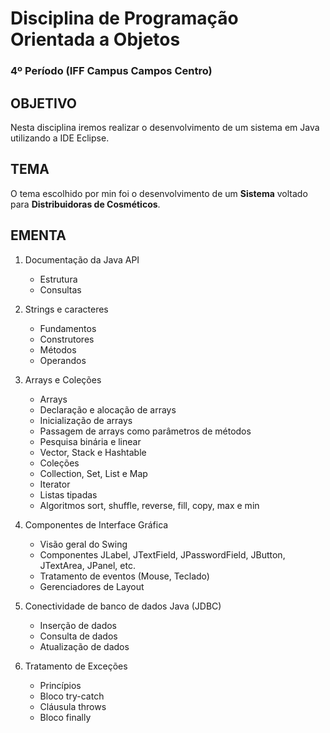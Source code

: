 # Disciplina de Programação Orientada a Objetos
### 4º Período (IFF Campus Campos Centro)

## OBJETIVO
Nesta disciplina iremos realizar o desenvolvimento de um sistema em Java utilizando a IDE Eclipse.

## TEMA
O tema escolhido por min foi o desenvolvimento de um **Sistema** voltado para **Distribuidoras de Cosméticos**.

## EMENTA
1) Documentação da Java API
    * Estrutura
    * Consultas
  
2) Strings e caracteres
    * Fundamentos
    * Construtores
    * Métodos
    * Operandos
  
3) Arrays e Coleções
    * Arrays
    * Declaração e alocação de arrays
    * Inicialização de arrays
    * Passagem de arrays como parâmetros de métodos
    * Pesquisa binária e linear
    * Vector, Stack e Hashtable
    * Coleções
    * Collection, Set, List e Map
    * Iterator
    * Listas tipadas
    * Algoritmos sort, shuffle, reverse, fill, copy, max e min
  
4) Componentes de Interface Gráfica
    * Visão geral do Swing
    * Componentes JLabel, JTextField, JPasswordField, JButton, JTextArea, JPanel, etc.
    * Tratamento de eventos (Mouse, Teclado)
    * Gerenciadores de Layout
  
5) Conectividade de banco de dados Java (JDBC)
    * Inserção de dados
    * Consulta de dados
    * Atualização de dados
  
6) Tratamento de Exceções
    * Princípios
    * Bloco try-catch
    * Cláusula throws
    * Bloco finally
  
